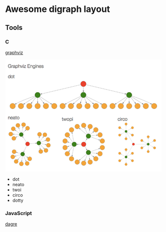 # Awesome digraph layout

## Tools

### C

[graphviz](https://github.com/ellson/graphviz)

![](Graphviz_Engines.png)

  * dot
  * neato
  * twoi
  * circo
  * dotty

### JavaScript

[dagre](https://github.com/cpettitt/dagre)

